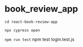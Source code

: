 # book_review_app


```
cd react-book-review-app
```
```
npx cypress open
```
```npm run test```
npm test login.test.js

